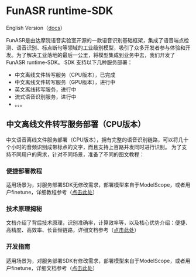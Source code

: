 # FunASR runtime-SDK

English Version（[docs](./readme.md)）

FunASR是由达摩院语音实验室开源的一款语音识别基础框架，集成了语音端点检测、语音识别、标点断句等领域的工业级别模型，吸引了众多开发者参与体验和开发。为了解决工业落地的最后一公里，将模型集成到业务中去，我们开发了FunASR runtime-SDK。
SDK 支持以下几种服务部署：

- 中文离线文件转写服务（CPU版本），已完成
- 中文离线文件转写服务（GPU版本），进行中
- 英文离线转写服务，进行中
- 流式语音识别服务，进行中
- 。。。


## 中文离线文件转写服务部署（CPU版本）

中文语音离线文件服务部署（CPU版本），拥有完整的语音识别链路，可以将几十个小时的音频识别成带标点的文字，而且支持上百路并发同时进行识别。
为了支持不同用户的需求，针对不同场景，准备了不同的图文教程：

### 便捷部署教程

适用场景为，对服务部署SDK无修改需求，部署模型来自于ModelScope，或者用户finetune，详细教程参考（[点击此处](./docs/SDK_tutorial_zh.md)）

### 技术原理揭秘

文档介绍了背后技术原理，识别准确率，计算效率等，以及核心优势介绍：便捷、高精度、高效率、长音频链路，详细文档参考（[点击此处](https://mp.weixin.qq.com/s?__biz=MzA3MTQ0NTUyMw==&tempkey=MTIyNF84d05USjMxSEpPdk5GZXBJUFNJNzY0bU1DTkxhV19mcWY4MTNWQTJSYXhUaFgxOWFHZTZKR0JzWC1JRmRCdUxCX2NoQXg0TzFpNmVJX2R1WjdrcC02N2FEcUc3MDhzVVhpNWQ5clU4QUdqNFdkdjFYb18xRjlZMmc5c3RDOTl0U0NiRkJLb05ZZ0RmRlVkVjFCZnpXNWFBVlRhbXVtdWs4bUMwSHZnfn4%3D&chksm=1f2c3254285bbb42bc8f76a82e9c5211518a0bb1ff8c357d085c1b78f675ef2311f3be6e282c#rd)）

### 开发指南

适用场景为，对服务部署SDK有修改需求，部署模型来自于ModelScope，或者用户finetune，详细文档参考（[点击此处](./docs/SDK_advanced_guide_offline_zh.md)）

